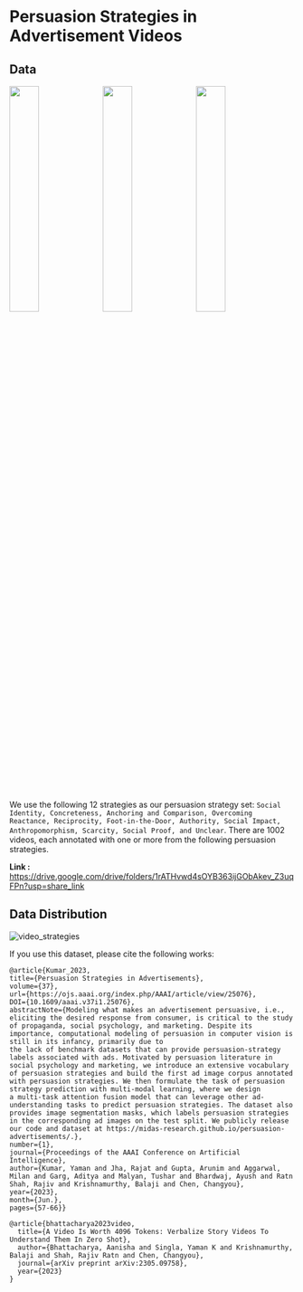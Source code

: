 # Persuasion Strategies in Advertisement Videos


<!-- <img src="https://img.youtube.com/vi/kKRELkvo3O4/maxresdefault.jpg" width="50%">
(https://youtu.be/kKRELkvo3O4)

<img src="https://img.youtube.com/vi/ZBLkTALi1CI/maxresdefault.jpg" width="50%">
(https://youtu.be/ZBLkTALi1CI) -->

## Data
<!-- ![alt-text-1]( "title-1" =20%x) ![alt-text-2](https://img.youtube.com/vi/ZBLkTALi1CI/maxresdefault.jpg "title-2" =75%x) -->
<p float="middle">
  <img src="https://img.youtube.com/vi/kKRELkvo3O4/maxresdefault.jpg" width="32%" />
  
  <img src="https://img.youtube.com/vi/ZBLkTALi1CI/maxresdefault.jpg" width="32%" /> 
  <img src="https://img.youtube.com/vi/PgGAZOIHxTs/maxresdefault.jpg" width="32%" />
</p>

We use the following 12 strategies as our persuasion strategy set: `Social Identity, Concreteness, Anchoring and Comparison, Overcoming Reactance, Reciprocity, Foot-in-the-Door, Authority, Social Impact, Anthropomorphism, Scarcity, Social Proof, and Unclear`. There are 1002 videos, each annotated with one or more from the following persuasion strategies.

<b>Link :</b> https://drive.google.com/drive/folders/1rATHvwd4sOYB363ijGObAkev_Z3uqFPn?usp=share_link

## Data Distribution


![video_strategies](https://github.com/Aanisha/video-persuasion/assets/43934116/04253fc9-01f6-41a1-b3a2-3072bb168f1f)

If you use this dataset, please cite the following works:
```
@article{Kumar_2023,
title={Persuasion Strategies in Advertisements},
volume={37},
url={https://ojs.aaai.org/index.php/AAAI/article/view/25076},
DOI={10.1609/aaai.v37i1.25076},
abstractNote={Modeling what makes an advertisement persuasive, i.e., eliciting the desired response from consumer, is critical to the study of propaganda, social psychology, and marketing. Despite its importance, computational modeling of persuasion in computer vision is still in its infancy, primarily due to
the lack of benchmark datasets that can provide persuasion-strategy labels associated with ads. Motivated by persuasion literature in social psychology and marketing, we introduce an extensive vocabulary of persuasion strategies and build the first ad image corpus annotated with persuasion strategies. We then formulate the task of persuasion strategy prediction with multi-modal learning, where we design
a multi-task attention fusion model that can leverage other ad-understanding tasks to predict persuasion strategies. The dataset also provides image segmentation masks, which labels persuasion strategies in the corresponding ad images on the test split. We publicly release our code and dataset at https://midas-research.github.io/persuasion-advertisements/.},
number={1},
journal={Proceedings of the AAAI Conference on Artificial Intelligence},
author={Kumar, Yaman and Jha, Rajat and Gupta, Arunim and Aggarwal, Milan and Garg, Aditya and Malyan, Tushar and Bhardwaj, Ayush and Ratn Shah, Rajiv and Krishnamurthy, Balaji and Chen, Changyou},
year={2023},
month={Jun.},
pages={57-66}}
```


```
@article{bhattacharya2023video,
  title={A Video Is Worth 4096 Tokens: Verbalize Story Videos To Understand Them In Zero Shot},
  author={Bhattacharya, Aanisha and Singla, Yaman K and Krishnamurthy, Balaji and Shah, Rajiv Ratn and Chen, Changyou},
  journal={arXiv preprint arXiv:2305.09758},
  year={2023}
}
```



